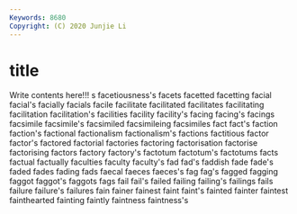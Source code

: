 ```yaml
---
Keywords: 8680
Copyright: (C) 2020 Junjie Li
---
```


# title

Write contents here!!!
s 
facetiousness's 
facets 
facetted
facetting 
facial 
facial's 
facially 
facials 
facile 
facilitate 
facilitated 
facilitates 
facilitating
facilitation 
facilitation's 
facilities 
facility 
facility's 
facing 
facing's 
facings 
facsimile 
facsimile's
facsimiled 
facsimileing 
facsimiles 
fact 
fact's 
faction 
faction's 
factional 
factionalism 
factionalism's
factions 
factitious 
factor 
factor's 
factored 
factorial 
factories 
factoring 
factorisation 
factorise
factorising 
factors 
factory 
factory's 
factotum 
factotum's 
factotums 
facts 
factual 
factually
faculties 
faculty 
faculty's 
fad 
fad's 
faddish 
fade 
fade's 
faded 
fades
fading 
fads 
faecal 
faeces 
faeces's 
fag 
fag's 
fagged 
fagging 
faggot
faggot's 
faggots 
fags 
fail 
fail's 
failed 
failing 
failing's 
failings 
fails
failure 
failure's 
failures 
fain 
fainer 
fainest 
faint 
faint's 
fainted 
fainter
faintest 
fainthearted 
fainting 
faintly 
faintness 
faintness's 
